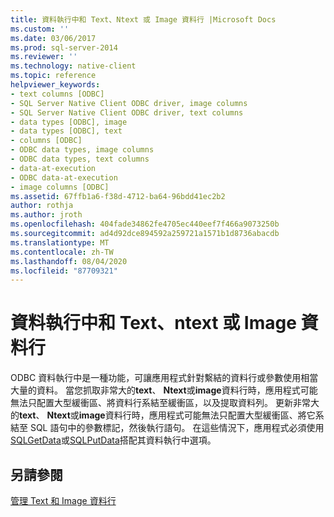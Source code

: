 ```yaml
---
title: 資料執行中和 Text、Ntext 或 Image 資料行 |Microsoft Docs
ms.custom: ''
ms.date: 03/06/2017
ms.prod: sql-server-2014
ms.reviewer: ''
ms.technology: native-client
ms.topic: reference
helpviewer_keywords:
- text columns [ODBC]
- SQL Server Native Client ODBC driver, image columns
- SQL Server Native Client ODBC driver, text columns
- data types [ODBC], image
- data types [ODBC], text
- columns [ODBC]
- ODBC data types, image columns
- ODBC data types, text columns
- data-at-execution
- ODBC data-at-execution
- image columns [ODBC]
ms.assetid: 67ffb1a6-f38d-4712-ba64-96bdd41ec2b2
author: rothja
ms.author: jroth
ms.openlocfilehash: 404fade34862fe4705ec440eef7f466a9073250b
ms.sourcegitcommit: ad4d92dce894592a259721a1571b1d8736abacdb
ms.translationtype: MT
ms.contentlocale: zh-TW
ms.lasthandoff: 08/04/2020
ms.locfileid: "87709321"
---
```

# <a name="data-at-execution-and-text-ntext-or-image-columns"></a>資料執行中和 Text、ntext 或 Image 資料行
  ODBC 資料執行中是一種功能，可讓應用程式針對繫結的資料行或參數使用相當大量的資料。 當您抓取非常大的**text**、 **Ntext**或**image**資料行時，應用程式可能無法只配置大型緩衝區、將資料行系結至緩衝區，以及提取資料列。 更新非常大的**text**、 **Ntext**或**image**資料行時，應用程式可能無法只配置大型緩衝區、將它系結至 SQL 語句中的參數標記，然後執行語句。 在這些情況下，應用程式必須使用[SQLGetData](../native-client-odbc-api/sqlgetdata.md)或[SQLPutData](../native-client-odbc-api/sqlputdata.md)搭配其資料執行中選項。  
  
## <a name="see-also"></a>另請參閱  
 [管理 Text 和 Image 資料行](managing-text-and-image-columns.md)  
  
  
